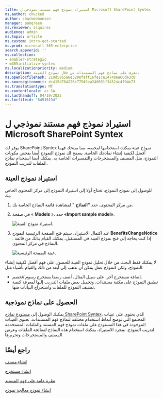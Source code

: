 ```yaml
---
title: استيراد نموذج فهم مستند نموذجي ل Microsoft SharePoint Syntex
ms.author: chucked
author: chuckedmonson
manager: pamgreen
ms.reviewer: ssquires
audience: admin
ms.topic: article
ms.custom: intro-get-started
ms.prod: microsoft-365-enterprise
search.appverid: ''
ms.collection:
- enabler-strategic
- m365initiative-syntex
ms.localizationpriority: medium
description: تعرف على نماذج فهم المستندات من خلال نموذج العينة.
ms.openlocfilehash: 210d5865a6e3208faff16fe1ce14748ee66d63c8
ms.sourcegitcommit: dc415d784226c77549ba246601f34324c4f94e73
ms.translationtype: MT
ms.contentlocale: ar-SA
ms.lasthandoff: 04/19/2022
ms.locfileid: "64916194"
---
```

# <a name="import-a-sample-document-understanding-model-for-microsoft-sharepoint-syntex"></a>استيراد نموذج فهم مستند نموذجي ل Microsoft SharePoint Syntex

يوفر لك SharePoint Syntex نموذج عينة يمكنك استخدامها لفحصه، مما يمنحك فهما أفضل لكيفية إنشاء نماذجك الخاصة. يسمح لك نموذج النموذج أيضا بفحص مكونات النموذج، مثل المصنف والمستخرجات والتفسيرات الخاصة به. يمكنك أيضا استخدام نماذج الملفات لتدريب النموذج.

## <a name="import-the-sample-model"></a>استيراد نموذج العينة

للوصول إلى نموذج النموذج، تحتاج أولا إلى استيراد النموذج إلى مركز المحتوى الخاص بك.

1. من مركز المحتوى، حدد **"النماذج** " لمشاهدة قائمة النماذج الخاصة بك.</br>
2. في صفحة « **Models** »، حدد **«Import sample model»**.</br>

    ![استيراد نموذج العينة.](../media/content-understanding/import-sample-model.png) </br>

3. عند اكتمال الاستيراد، سيتم فتح الصفحة الرئيسية لنموذج **BenefitsChangeNotice** . إذا كنت بحاجة إلى فتح نموذج العينة في المستقبل، يمكنك القيام بذلك من قائمة النماذج في مركز المحتوى. </br>

     ![عينة الصفحة الرئيسية.](../media/content-understanding/sample-home-page.png)</br>

لا يمكنك فقط البحث من خلال تحليل نموذج العينة للحصول على فهم أفضل لكيفية إنشاء النموذج، ولكن كنموذج عمل يمكن أن تذهب إلى أبعد من ذلك والقيام بأشياء مثل:

- إضافة مستخرج آخر. على سبيل المثال، أضف رسما يستخرج *رسوم الخصم*.
- تطبيق النموذج على مكتبة مستندات، وتحميل بعض ملفات التدريب إليها لمعرفة كيفية تصنيف النموذج للملفات واستخراج البيانات منها.

## <a name="get-sample-models"></a>الحصول على نماذج نموذجية

يمكنك الوصول إلى [مستودع نماذج SharePoint Syntex](https://github.com/pnp/syntex-samples)، الذي يحتوي على عينات المجتمع التي توضح أنماط استخدام مختلفة لنماذج فهم المستندات. تحتوي العينات الموجودة في هذا المستودع على ملفات نموذج فهم المستند والملفات المستخدمة لتدريب النموذج. بمجرد الاستيراد، يمكنك استخدام هذه النماذج لمعالجة الملفات وعرض المصنف والمستخرجات وتحريرها.

## <a name="see-also"></a>راجع أيضًا
[إنشاء مصنف](create-a-classifier.md)

[إنشاء مستخرج](create-an-extractor.md)

[نظرة عامة على فهم المستند](document-understanding-overview.md)

[إنشاء نموذج معالجة نموذج](create-a-form-processing-model.md)  

